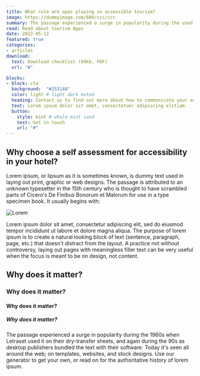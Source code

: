 ```yaml
---
title: What role are apps playing in accessible tourism?
image: https://dummyimage.com/600/ccc/ccc
summary: The passage experienced a surge in popularity during the used it on their.
read: Read about tourism Apps
date: 2022-05-12
featured: true
categories:
- articles
download:
  text: Download checklist (94kb, PDF)
  url: "#"

blocks:
- block: cta
  background:  "#253148"
  color: light # light dark muted
  heading: Contact us to find out more about how to communicate your access
  text: Lorem ipsum dolor sit amet, consectetuer adipiscing elitiam.
  button:
    style: mint # whale mint sand
    text: Get in touch
    url: "#"
---
```


## Why choose a self assessment for accessibility in your hotel?

Lorem ipsum, or lipsum as it is sometimes known, is dummy text used in laying out print, graphic or web designs. The passage is attributed to an unknown typesetter in the 15th century who is thought to have scrambled parts of Cicero's De Finibus Bonorum et Malorum for use in a type specimen book. It usually begins with:

![Lorem](https://dummyimage.com/1200x600/ccc/ccc)

Lorem ipsum dolor sit amet, consectetur adipiscing elit, sed do eiusmod tempor incididunt ut labore et dolore magna aliqua.
The purpose of lorem ipsum is to create a natural looking block of text (sentence, paragraph, page, etc.) that doesn't distract from the layout. A practice not without controversy, laying out pages with meaningless filler text can be very useful when the focus is meant to be on design, not content.

## Why does it matter?

### Why does it matter?

#### Why does it matter?

##### Why does it matter?

The passage experienced a surge in popularity during the 1960s when Letraset used it on their dry-transfer sheets, and again during the 90s as desktop publishers bundled the text with their software. Today it's seen all around the web; on templates, websites, and stock designs. Use our generator to get your own, or read on for the authoritative history of lorem ipsum.

